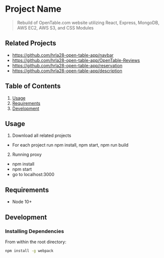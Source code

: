 # Project Name

> Rebuild of OpenTable.com website utilizing React, Express, MongoDB, AWS EC2, AWS S3, and CSS Modules

## Related Projects

  - https://github.com/hrla28-open-table-app/navbar
  - https://github.com/hrla28-open-table-app/OpenTable-Reviews
  - https://github.com/hrla28-open-table-app/reservation
  - https://github.com/hrla28-open-table-app/description

## Table of Contents

1. [Usage](#Usage)
1. [Requirements](#requirements)
1. [Development](#development)

## Usage

1. Download all related projects
  - For each project run npm install, npm start, npm run build

2. Running proxy
  - npm install
  - npm start
  - go to localhost:3000

## Requirements

- Node 10+

## Development

### Installing Dependencies

From within the root directory:

```sh
npm install -g webpack
```


